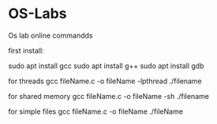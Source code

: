 # OS-Labs
Os lab online
commandds

first install:

sudo apt install gcc
sudo apt install g++
sudo apt install gdb

for threads
gcc fileName.c -o fileName -lpthread
./filename

for shared memory
gcc fileName.c -o fileName -sh
./filename

for simple files
gcc fileName.c -o fileName
./fileName



